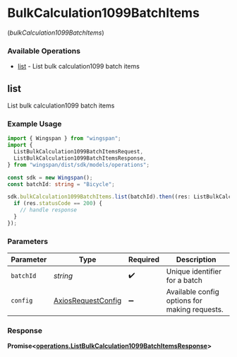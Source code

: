 # BulkCalculation1099BatchItems
(*bulkCalculation1099BatchItems*)

### Available Operations

* [list](#list) - List bulk calculation1099 batch items

## list

List bulk calculation1099 batch items

### Example Usage

```typescript
import { Wingspan } from "wingspan";
import {
  ListBulkCalculation1099BatchItemsRequest,
  ListBulkCalculation1099BatchItemsResponse,
} from "wingspan/dist/sdk/models/operations";

const sdk = new Wingspan();
const batchId: string = "Bicycle";

sdk.bulkCalculation1099BatchItems.list(batchId).then((res: ListBulkCalculation1099BatchItemsResponse) => {
  if (res.statusCode == 200) {
    // handle response
  }
});
```

### Parameters

| Parameter                                                    | Type                                                         | Required                                                     | Description                                                  |
| ------------------------------------------------------------ | ------------------------------------------------------------ | ------------------------------------------------------------ | ------------------------------------------------------------ |
| `batchId`                                                    | *string*                                                     | :heavy_check_mark:                                           | Unique identifier for a batch                                |
| `config`                                                     | [AxiosRequestConfig](https://axios-http.com/docs/req_config) | :heavy_minus_sign:                                           | Available config options for making requests.                |


### Response

**Promise<[operations.ListBulkCalculation1099BatchItemsResponse](../../models/operations/listbulkcalculation1099batchitemsresponse.md)>**

